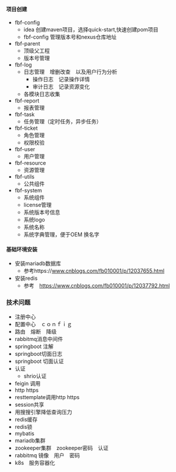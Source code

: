 #### 项目创建

- fbf-config
  - idea 创建maven项目，选择quick-start,快速创建pom项目
  - fbf-config 管理版本号和nexus仓库地址
- fbf-parent
  - 顶级父工程
  - 版本号管理
- fbf-log
  - 日志管理　增删改查　以及用户行为分析
    - 操作日志　记录操作详情
    - 审计日志　记录资源变化
  - 各模块日志收集
- fbf-report
  - 报表管理
- fbf-task
  - 任务管理（定时任务，异步任务）
- fbf-ticket
  - 角色管理
  - 权限校验
- fbf-user
  - 用户管理
- fbf-resource
  - 资源管理
- fbf-utils
  - 公共组件
- fbf-system
  - 系统组件
  - license管理
  - 系统版本号信息
  - 系统logo
  - 系统名称
  - 系统字典管理，便于OEM 换名字



#### 基础环境安装

- 安装mariadb数据库
  - 参考https://www.cnblogs.com/fb010001/p/12037655.html
- 安装redis
  - 参考　https://www.cnblogs.com/fb010001/p/12037792.html





### 技术问题

- 注册中心
- 配置中心　ｃｏｎｆｉｇ
- 路由　熔断　降级
- rabbitmq消息中间件
- springboot 注解
- springboot切面日志
- springboot 切面认证
- 认证
  - shrio认证
- feigin 调用
- http https
- resttemplate调用http https
- session共享
- 用搜搜引擎降低查询压力
- redis缓存
- redis锁
- mybatis
- mariadb集群
- zookeeper集群　zookeeper密码　认证
- rabbitmq 镜像　用户　密码
- k8s　服务容器化